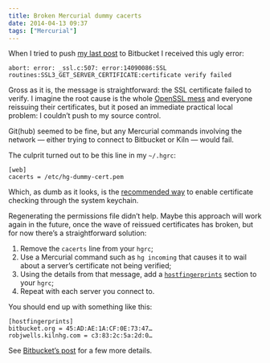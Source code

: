 ```yaml
---
title: Broken Mercurial dummy cacerts
date: 2014-04-13 09:37
tags: ["Mercurial"]
---
```


When I tried to push [my last post][manhandled] to Bitbucket I received this ugly error:

    abort: error: _ssl.c:507: error:14090086:SSL
    routines:SSL3_GET_SERVER_CERTIFICATE:certificate verify failed

[manhandled]: /2014/04/manhandled/

Gross as it is, the message is straightforward: the SSL certificate failed to verify. I imagine the root cause is the whole [OpenSSL mess][heartbleed] and everyone reissuing their certificates, but it posed an immediate practical local problem: I couldn’t push to my source control.

[heartbleed]: http://heartbleed.com

Git(hub) seemed to be fine, but any Mercurial commands involving the network — either trying to connect to Bitbucket or Kiln — would fail.

The culprit turned out to be this line in my `~/.hgrc`:

    [web]
    cacerts = /etc/hg-dummy-cert.pem

Which, as dumb as it looks, is the [recommended way][hgwiki] to enable certificate checking through the system keychain.

[hgwiki]: http://mercurial.selenic.com/wiki/CACertificates#Mac_OS_X_10.6_and_higher

Regenerating the permissions file didn’t help. Maybe this approach will work again in the future, once the wave of reissued certificates has broken, but for now there’s a straightforward solution:

1.  Remove the `cacerts` line from your `hgrc`;
2.  Use a Mercurial command such as `hg incoming` that causes it to wail about
    a server’s certificate not being verified;
3.  Using the details from that message, add a [`hostfingerprints`][hfp]
    section to your `hgrc`;
4.  Repeat with each server you connect to.
    
[hfp]: http://www.selenic.com/mercurial/hgrc.5.html#hostfingerprints

You should end up with something like this:

    [hostfingerprints]
    bitbucket.org = 45:AD:AE:1A:CF:0E:73:47…
    robjwells.kilnhg.com = c3:83:2c:5a:2d:0…

See [Bitbucket’s post][bbssl] for a few more details.

[bbssl]: http://blog.bitbucket.org/2014/04/08/bitbuckets-ssl-certificates-are-changing/
